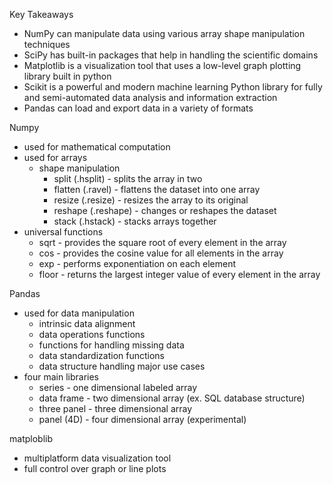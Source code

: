 Key Takeaways
- NumPy can manipulate data using various array shape manipulation techniques
- SciPy has built-in packages that help in handling the scientific domains
- Matplotlib is a visualization tool that uses a low-level graph plotting library built in python
- Scikit is a powerful and modern machine learning Python library for fully and semi-automated data analysis and information extraction
- Pandas can load and export data in a variety of formats


Numpy
- used for mathematical computation
- used for arrays
    - shape manipulation
        - split (.hsplit) - splits the array in two
        - flatten (.ravel) - flattens the dataset into one array
        - resize (.resize) - resizes the array to its original 
        - reshape (.reshape) - changes or reshapes the dataset 
        - stack (.hstack) - stacks arrays together
- universal functions
    - sqrt - provides the square root of every element in the array
    - cos - provides the cosine value for all elements in the array
    - exp - performs exponentiation on each element
    - floor - returns the largest integer value of every element in the array


Pandas
- used for data manipulation
    - intrinsic data alignment
    - data operations functions
    - functions for handling missing data
    - data standardization functions
    - data structure handling major use cases
- four main libraries
    - series - one dimensional labeled array
    - data frame - two dimensional array (ex. SQL database structure)
    - three panel - three dimensional array
    - panel (4D) - four dimensional array (experimental)

matploblib
- multiplatform data visualization tool
- full control over graph or line plots